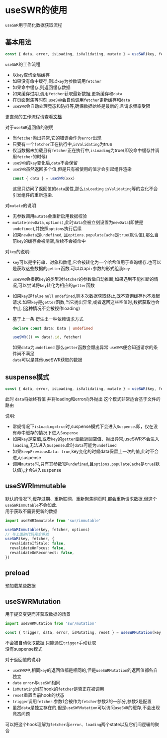 # useSWR的使用

`useSWR`用于简化数据获取流程

## 基本用法

```ts
const { data, error, isLoading, isValidating, mutate } = useSWR(key, fetcher, option)
```

`useSWR`的工作流程

- 以`key`查询全局缓存
- 如果没有命中缓存,则以`key`为参数调用`fetcher`
- 如果命中缓存,则返回缓存数据
- 如果缓存过期,调用`fetcher`获取最新数据,更新缓存和`data`
- 在页面聚焦等时刻,`useSWR`会自动调用`fetcher`更新缓存和`data`
- `useSWR`会自动处理竞态和防抖等,确保数据始终是最新的,且请求频率受限

更直观的工作流程请查看[文档](https://swr.vercel.app/zh-CN/docs/advanced/understanding)

对于`useSWR`返回值的说明

- 当`fetcher`抛出异常,它的错误会作为`error`出现
- 只要有一个`fetcher`正在执行中,`isValidating`为true
- 仅当数据未加载且有`fetcher`正在执行中,`isLoading`为true(即没命中缓存并调用`fetcher`的时候)
- `useSWR`的`key`变化后,`data`不会保留
- `useSWR`虽然返回多个值,但是只有被使用的值才会引起组件渲染
  ```ts
  const { data } = useSWR(xxx)
  ```
  这里只访问了返回值的`data`属性,那么`isLoading` `isValidating`等的变化不会引发组件的重新渲染.

对`mutate`的说明

- 无参数调用`mutate`会重新启用数据校验
- `mutate(newData,options)`,此时`data`会被立刻设置为`newData`(即使是`undefined`),并按照`options`执行后续
- 如果`newData`是`undefined`, 且`options.populateCache`是`true`(默认值),那么当前`key`的缓存会被清空,后续不会被命中

对`key`的说明:

- `key`可以是字符串、对象和数组,它会被转化为一个哈希值用于查询缓存.也可以是获取这些数据的`getter`函数.可以以api+参数的形式组装`key`
- `useSWR`会根据`key`的类型对`fetcher`的参数做自动推断,如果遇到不能推断的情况,可以尝试将`key`转化为相应的`getter`函数
- 如果`key`是`false` `null` `undefined`,则本次数据获取终止,既不查询缓存也不发起请求.如果`key`是`getter`函数,当它抛出异常,或者返回这些空值时,数据获取也会中止.(这种情况不会被视作loading)
- 基于上一条 衍生出一种依赖请求方式

  ```ts
  declare const data: Data | undefined

  useSWR(() => data!.id, fetcher)
  ```

  如果`data`为`undefined` 那么`getter`函数会爆出异常 `useSWR`便会知道请求的条件尚不满足  
  `data`可以是其他useSWR获取的数据

## suspense模式

```ts
const { data, error, isLoading, isValidating, mutate } = useSWR(key, fetcher, { suspense: true })
```

此时 `data`将始终有值 并将loading和error向外抛出 这个模式非常适合基于文件的路由

说明:

- 常规情况下`isLoading=true`时,suspense模式下会进入`Suspense`.即，仅在没有命中缓存的情况下进入`Suspense`
- 如果`key`是空值,或者`key`的`getter`函数返回空值、抛出异常,useSWR不会进入`loading`,无法进入`Suspense`.此时`data`可能为`undefined`
- 如果`keepPreviousData: true`,key变化的时候data保留上一次的值,此时不会进入suspense
- 调用`mutate`时,只有其参数1是`undefined`,且`options.populateCache`是`true`(默认值),才会进入suspense

## useSWRImmutable

默认的情况下,缓存过期、重新联网、重新聚焦网页时,都会重新请求数据,但这个`useSWRImmutable`不会如此.  
用于获取不需要更新的数据

```ts
import useSWRImmutable from 'swr/immutable'

useSWRImmutable(key, fetcher, options)
// 与上面的代码完全等效
useSWR(key, fetcher, {
  revalidateIfStale: false,
  revalidateOnFocus: false,
  revalidateOnReconnect: false,
})
```

## preload

预加载某些数据

## useSWRMutation

用于提交变更而非获取数据的场景

```ts
import useSWRMutation from 'swr/mutation'

const { trigger, data, error, isMutating, reset } = useSWRMutation(key, fetcher, options)
```

不会被自动获取数据,只能通过`trigger`手动获取  
没有suspense模式

对于返回值的说明:

- `useSWR`中,相同`key`的返回值都是相同的,但是`useSWRMutation`的返回值都各自独立
- `data` `error`与`useSWR`相同
- `isMutating`当前hook的`fetcher`是否正在被调用
- `reset`重置当前hook的状态
- `trigger`调用`fetcher`.参数1会被作为`fetcher`参数2的一部分,参数2是配置
- 虽然`data`是独立存在的,但是`useSWRMutation`可以访问`useSWR`的缓存,不会出现竞态问题

可以把这个hook理解为`fetcher`与`error`、`loading`两个state以及它们间逻辑的聚合
